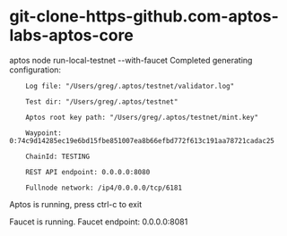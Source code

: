 # git-clone-https-github.com-aptos-labs-aptos-core
aptos node run-local-testnet --with-faucet
Completed generating configuration:

        Log file: "/Users/greg/.aptos/testnet/validator.log"

        Test dir: "/Users/greg/.aptos/testnet"

        Aptos root key path: "/Users/greg/.aptos/testnet/mint.key"

        Waypoint: 0:74c9d14285ec19e6bd15fbe851007ea8b66efbd772f613c191aa78721cadac25

        ChainId: TESTING

        REST API endpoint: 0.0.0.0:8080

        Fullnode network: /ip4/0.0.0.0/tcp/6181

Aptos is running, press ctrl-c to exit

Faucet is running.  Faucet endpoint: 0.0.0.0:8081
